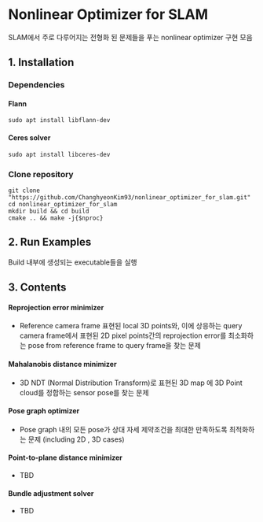 # Nonlinear Optimizer for SLAM
SLAM에서 주로 다루어지는 전형화 된 문제들을 푸는 nonlinear optimizer 구현 모음

## 1. Installation
### Dependencies
#### Flann
```
sudo apt install libflann-dev
```
#### Ceres solver
```
sudo apt install libceres-dev
```
### Clone repository
```
git clone "https://github.com/ChanghyeonKim93/nonlinear_optimizer_for_slam.git"
cd nonlinear_optimizer_for_slam
mkdir build && cd build
cmake .. && make -j{$nproc}
```

## 2. Run Examples
Build 내부에 생성되는 executable들을 실행

## 3. Contents
#### Reprojection error minimizer
* Reference camera frame 표현된 local 3D points와, 이에 상응하는 query camera frame에서 표현된 2D pixel points간의 reprojection error를 최소화하는 pose from reference frame to query frame을 찾는 문제

#### Mahalanobis distance minimizer
* 3D NDT (Normal Distribution Transform)로 표현된 3D map 에 3D Point cloud를 정합하는 sensor pose를 찾는 문제

#### Pose graph optimizer
* Pose graph 내의 모든 pose가 상대 자세 제약조건을 최대한 만족하도록 최적화하는 문제 (including 2D , 3D cases)

#### Point-to-plane distance minimizer
* TBD

#### Bundle adjustment solver
* TBD
